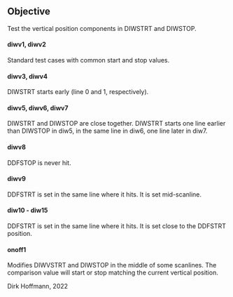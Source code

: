 ## Objective

Test the vertical position components in DIWSTRT and DIWSTOP. 

#### diwv1, diwv2

Standard test cases with common start and stop values.

#### diwv3, diwv4

DIWSTRT starts early (line 0 and 1, respectively). 

#### diwv5, diwv6, diwv7

DIWSTRT and DIWSTOP are close together. DIWSTRT starts one line earlier than DIWSTOP in diw5, in the same line in diw6, one line later in diw7.

#### diwv8

DDFSTOP is never hit.

#### diwv9

DDFSTRT is set in the same line where it hits. It is set mid-scanline.

#### diw10 - diw15

DDFSTRT is set in the same line where it hits. It is set close to the DDFSTRT position.

#### onoff1

Modifies DIWVSTRT and DIWSTOP in the middle of some scanlines. The comparison value will start or stop matching the current vertical position.


Dirk Hoffmann, 2022
